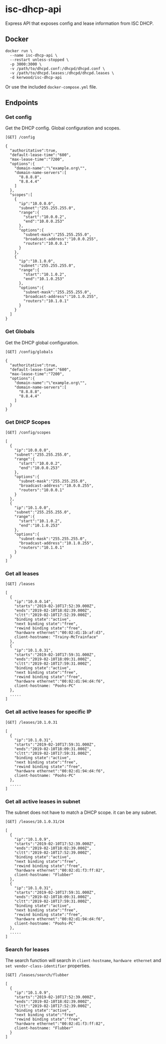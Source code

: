 # isc-dhcp-api
Express API that exposes config and lease information from ISC DHCP.

## Docker
```
docker run \
  --name isc-dhcp-api \
  --restart unless-stopped \
  -p 3000:3000 \
  -v /path/to/dhcpd.conf:/dhcpd/dhcpd.conf \
  -v /path/to/dhcpd.leases:/dhcpd/dhcpd.leases \
  -d kerwood/isc-dhcp-api
```
Or use the included `docker-compose.yml` file.

## Endpoints
### Get config
Get the DHCP config. Global configuration and scopes.
```
[GET] /config
```
```
{
  "authoritative":true,
  "default-lease-time":"600",
  "max-lease-time":"7200",
  "options":{
    "domain-name":"\"example.org\"",
    "domain-name-servers":[
      "8.8.8.8",
      "8.8.4.4"
    ]
  },
  "scopes":[
    {
      "ip":"10.0.0.0",
      "subnet":"255.255.255.0",
      "range":{
        "start":"10.0.0.2",
        "end":"10.0.0.253"
      },
      "options":{
        "subnet-mask":"255.255.255.0",
        "broadcast-address":"10.0.0.255",
        "routers":"10.0.0.1"
      }
    },
    {
      "ip":"10.1.0.0",
      "subnet":"255.255.255.0",
      "range":{
        "start":"10.1.0.2",
        "end":"10.1.0.253"
      },
      "options":{
        "subnet-mask":"255.255.255.0",
        "broadcast-address":"10.1.0.255",
        "routers":"10.1.0.1"
      }
    }
  ]
}
```
### Get Globals
Get the DHCP global configuration.
```
[GET] /config/globals
```
```
{
  "authoritative":true,
  "default-lease-time":"600",
  "max-lease-time":"7200",
  "options":{
    "domain-name":"\"example.org\"",
    "domain-name-servers":[
      "8.8.8.8",
      "8.8.4.4"
    ]
  }
}
```
### Get DHCP Scopes
```
[GET] /config/scopes
```
```
[
  {
    "ip":"10.0.0.0",
    "subnet":"255.255.255.0",
    "range":{
      "start":"10.0.0.2",
      "end":"10.0.0.253"
    },
    "options":{
      "subnet-mask":"255.255.255.0",
      "broadcast-address":"10.0.0.255",
      "routers":"10.0.0.1"
    }
  },
  {
    "ip":"10.1.0.0",
    "subnet":"255.255.255.0",
    "range":{
      "start":"10.1.0.2",
      "end":"10.1.0.253"
    },
    "options":{
      "subnet-mask":"255.255.255.0",
      "broadcast-address":"10.1.0.255",
      "routers":"10.1.0.1"
    }
  }
]
```
### Get all leases
```
[GET] /leases
```
```
[
  {
    "ip":"10.0.0.14",
    "starts":"2019-02-10T17:52:39.000Z",
    "ends":"2019-02-10T18:02:39.000Z",
    "cltt":"2019-02-10T17:52:39.000Z",
    "binding state":"active",
    "next binding state":"free",
    "rewind binding state":"free",
    "hardware ethernet":"00:02:d1:1b:af:d3",
    client-hostname: "Trainy-McTrainface"
  },
  {
    "ip":"10.1.0.31",
    "starts":"2019-02-10T17:59:31.000Z",
    "ends":"2019-02-10T18:09:31.000Z",
    "cltt":"2019-02-10T17:59:31.000Z",
    "binding state":"active",
    "next binding state":"free",
    "rewind binding state":"free",
    "hardware ethernet":"00:02:d1:94:d4:f6",
    client-hostname: "Poohs-PC"
  },
  .....
]
```
### Get all active leases for specific IP
```
[GET] /leases/10.1.0.31
```
```
[
  {
    "ip":"10.1.0.31",
    "starts":"2019-02-10T17:59:31.000Z",
    "ends":"2019-02-10T18:09:31.000Z",
    "cltt":"2019-02-10T17:59:31.000Z",
    "binding state":"active",
    "next binding state":"free",
    "rewind binding state":"free",
    "hardware ethernet":"00:02:d1:94:d4:f6",
    client-hostname: "Poohs-PC"
  },
  .....
]
```
### Get all active leases in subnet
The subnet does not have to match a DHCP scope. it can be any subnet.
```
[GET] /leases/10.1.0.31/24
```
```
[
  {
    "ip":"10.1.0.9",
    "starts":"2019-02-10T17:52:39.000Z",
    "ends":"2019-02-10T18:02:39.000Z",
    "cltt":"2019-02-10T17:52:39.000Z",
    "binding state":"active",
    "next binding state":"free",
    "rewind binding state":"free",
    "hardware ethernet":"00:02:d1:f3:ff:82",
    client-hostname: "Flubber"
  },
  {
    "ip":"10.1.0.31",
    "starts":"2019-02-10T17:59:31.000Z",
    "ends":"2019-02-10T18:09:31.000Z",
    "cltt":"2019-02-10T17:59:31.000Z",
    "binding state":"active",
    "next binding state":"free",
    "rewind binding state":"free",
    "hardware ethernet":"00:02:d1:94:d4:f6",
    client-hostname: "Poohs-PC"
  },
  .....
]
```
### Search for leases
The search function will search in `client-hostname`, `hardware ethernet` and `set vendor-class-identifier` properties.
```
[GET] /leases/search/flubber
```
```
[
  {
    "ip":"10.1.0.9",
    "starts":"2019-02-10T17:52:39.000Z",
    "ends":"2019-02-10T18:02:39.000Z",
    "cltt":"2019-02-10T17:52:39.000Z",
    "binding state":"active",
    "next binding state":"free",
    "rewind binding state":"free",
    "hardware ethernet":"00:02:d1:f3:ff:82",
    client-hostname: "Flubber"
  }
]
```
